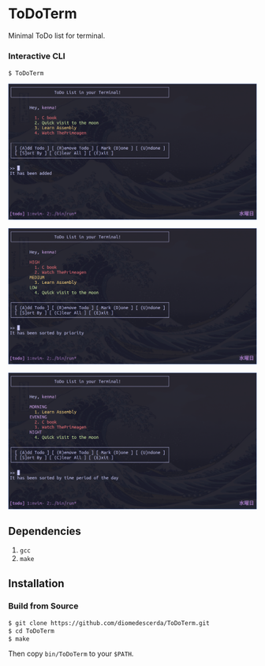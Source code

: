 # ToDoTerm
Minimal ToDo list for terminal.

### Interactive CLI

```
$ ToDoTerm
```
![](img/preview1.png)

![](img/preview2.png)

![](img/preview3.png)

## Dependencies
1. ```gcc```
2. ```make```

## Installation

### Build from Source
```
$ git clone https://github.com/diomedescerda/ToDoTerm.git
$ cd ToDoTerm
$ make
```
Then copy ```bin/ToDoTerm``` to your ```$PATH```.
